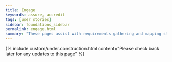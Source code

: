 ```yaml
---
title: Engage
keywords: assure, accredit
tags: [user stories]
sidebar: foundations_sidebar
permalink: engage.html
summary: "These pages assist with requirements gathering and mapping stages of a FHIR API development process."
---
```

{% include custom/under.construction.html content="Please check back later for any updates to this page" %}




